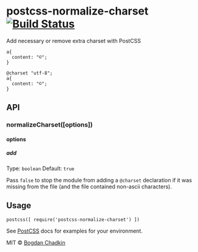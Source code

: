 <h1 id="postcss-normalize-charset-%21build-statusci-imgci">postcss-normalize-charset <a href="https://travis-ci.org/ben-eb/postcss-normalize-charset"><img src="https://travis-ci.org/ben-eb/postcss-normalize-charset.svg" alt="Build Status" /></a></h1>

<p>Add necessary or remove extra charset with PostCSS</p>

<pre><code class="css">a{
  content: "©";
}
</code></pre>

<pre><code class="css">@charset "utf-8";
a{
  content: "©";
}
</code></pre>

<h2 id="api">API</h2>

<h3 id="normalizecharsetoptions">normalizeCharset([options])</h3>

<h4 id="options">options</h4>

<h5 id="add">add</h5>

<p>Type: <code>boolean</code>
Default: <code>true</code></p>

<p>Pass <code>false</code> to stop the module from adding a <code>@charset</code> declaration if it was
missing from the file (and the file contained non-ascii characters).</p>

<h2 id="usage">Usage</h2>

<pre><code class="js">postcss([ require('postcss-normalize-charset') ])
</code></pre>

<p>See <a href="https://github.com/postcss/postcss">PostCSS</a> docs for examples for your environment.</p>

<p>MIT © <a href="m&#97;&#105;&#108;&#116;&#111;&#58;&#x74;&#x72;&#x79;&#x73;&#x6f;&#x75;&#x6e;d&#64;&#121;&#97;&#110;&#100;&#101;&#120;&#x2e;&#x72;&#x75;">Bogdan Chadkin</a></p>
